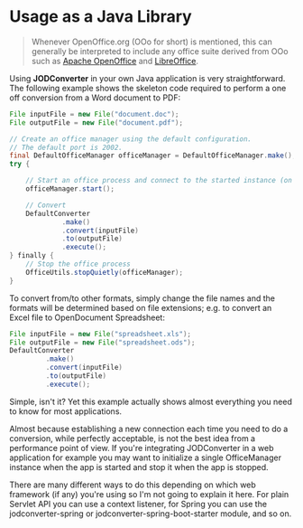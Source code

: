 # Usage as a Java Library

> Whenever OpenOffice.org (OOo for short) is mentioned, this can generally be interpreted to include any office suite derived from OOo such as [Apache OpenOffice](https://www.openoffice.org) and [LibreOffice](https://www.libreoffice.org).

Using **JODConverter** in your own Java application is very straightforward. The following example shows the skeleton code required to perform a one off conversion from a Word document to PDF:

```java
File inputFile = new File("document.doc");
File outputFile = new File("document.pdf");

// Create an office manager using the default configuration.
// The default port is 2002.
final DefaultOfficeManager officeManager = DefaultOfficeManager.make(); 
try {

    // Start an office process and connect to the started instance (on port 2002).
    officeManager.start();

    // Convert
    DefaultConverter
             .make()
             .convert(inputFile)
             .to(outputFile)
             .execute();
} finally {
    // Stop the office process
    OfficeUtils.stopQuietly(officeManager);
}
```

To convert from/to other formats, simply change the file names and the formats will be determined based on file extensions; e.g. to convert an Excel file to OpenDocument Spreadsheet:


```java
File inputFile = new File("spreadsheet.xls");
File outputFile = new File("spreadsheet.ods");
DefaultConverter
         .make()
         .convert(inputFile)
         .to(outputFile)
         .execute();
```

Simple, isn't it? Yet this example actually shows almost everything you need to know for most applications.

Almost because establishing a new connection each time you need to do a conversion, while perfectly acceptable, is not the best idea from a performance point of view. If you're integrating JODConverter in a web application for example you may want to initialize a single OfficeManager instance when the app is started and stop it when the app is stopped.

There are many different ways to do this depending on which web framework (if any) you're using so I'm not going to explain it here. For plain Servlet API you can use a context listener, for Spring you can use the jodconverter-spring or jodconverter-spring-boot-starter module, and so on.
